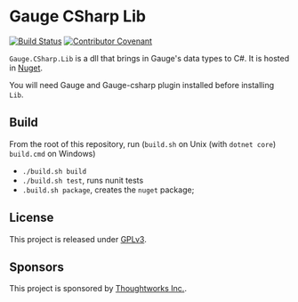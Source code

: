 # Gauge CSharp Lib
[![Build Status](https://travis-ci.org/getgauge/gauge-csharp-lib.svg?branch=master)](https://travis-ci.org/getgauge/gauge-csharp-lib)
[![Contributor Covenant](https://img.shields.io/badge/Contributor%20Covenant-v1.4%20adopted-ff69b4.svg)](CODE_OF_CONDUCT.md)

`Gauge.CSharp.Lib` is a dll that brings in Gauge's data types to C#. It is hosted in [Nuget](https://www.nuget.org/packages/Gauge.CSharp.Lib/).

You will need Gauge and Gauge-csharp plugin installed before installing `Lib`.

## Build

From the root of this repository, run (`build.sh` on Unix (with `dotnet core`) `build.cmd` on Windows)
 * `./build.sh build`
 * `./build.sh test`, runs nunit tests
 * `.build.sh package`, creates the `nuget` package;

## License
This project is released under [GPLv3](http://www.gnu.org/licenses/gpl-3.0.txt).

## Sponsors

This project is sponsored by [Thoughtworks Inc.](http://www.thoughtworks.com/).
